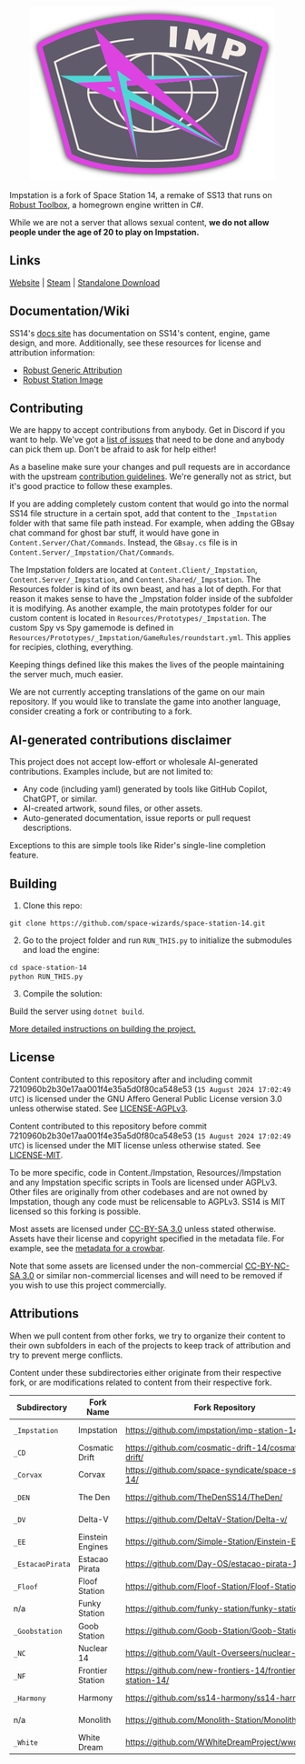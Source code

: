 <p align="center"> <img alt="Impstation" src="https://github.com/impstation/imp-station-14/blob/master/Resources/Textures/Logo/logo.png" /></p>

Impstation is a fork of Space Station 14, a remake of SS13 that runs on [Robust Toolbox](https://github.com/space-wizards/RobustToolbox), a homegrown engine written in C#.

While we are not a server that allows sexual content, <b>we do not allow people under the age of 20 to play on Impstation.</b>

## Links
[Website](https://impstation.gay/) | [Steam](https://store.steampowered.com/app/1255460/Space_Station_14/) | [Standalone Download](https://spacestation14.io/about/nightlies/)

## Documentation/Wiki

SS14's [docs site](https://docs.spacestation14.com/) has documentation on SS14's content, engine, game design, and more.
Additionally, see these resources for license and attribution information:
- [Robust Generic Attribution](https://docs.spacestation14.com/en/specifications/robust-generic-attribution.html)
- [Robust Station Image](https://docs.spacestation14.com/en/specifications/robust-station-image.html)

## Contributing

We are happy to accept contributions from anybody. Get in Discord if you want to help. We've got a [list of issues](https://github.com/impstation/imp-station-14/issues) that need to be done and anybody can pick them up. Don't be afraid to ask for help either!

As a baseline make sure your changes and pull requests are in accordance with the upstream [contribution guidelines](https://docs.spacestation14.com/en/general-development/codebase-info/pull-request-guidelines.html). We're generally not as strict, but it's good practice to follow these examples.

If you are adding completely custom content that would go into the normal SS14 file structure in a certain spot, add that content to the `_Impstation` folder with that same file path instead. For example, when adding the GBsay chat command for ghost bar stuff, it would have gone in `Content.Server/Chat/Commands`. Instead, the `GBsay.cs` file is in `Content.Server/_Impstation/Chat/Commands`.

The Impstation folders are located at `Content.Client/_Impstation`, `Content.Server/_Impstation`, and `Content.Shared/_Impstation`. The Resources folder is kind of its own beast, and has a lot of depth. For that reason it makes sense to have the _Impstation folder inside of the subfolder it is modifying. As another example, the main prototypes folder for our  custom content is located in `Resources/Prototypes/_Impstation`. The custom Spy vs Spy gamemode is defined in `Resources/Prototypes/_Impstation/GameRules/roundstart.yml`. This applies for recipies, clothing, everything.

Keeping things defined like this makes the lives of the people maintaining the server much, much easier.

We are not currently accepting translations of the game on our main repository. If you would like to translate the game into another language, consider creating a fork or contributing to a fork.

## AI-generated contributions disclaimer
This project does not accept low-effort or wholesale AI-generated contributions. Examples include, but are not limited to:

- Any code (including yaml) generated by tools like GitHub Copilot, ChatGPT, or similar.
- AI-created artwork, sound files, or other assets.
- Auto-generated documentation, issue reports or pull request descriptions.

Exceptions to this are simple tools like Rider's single-line completion feature.

## Building

1. Clone this repo:
```shell
git clone https://github.com/space-wizards/space-station-14.git
```
2. Go to the project folder and run `RUN_THIS.py` to initialize the submodules and load the engine:
```shell
cd space-station-14
python RUN_THIS.py
```
3. Compile the solution:

Build the server using `dotnet build`.

[More detailed instructions on building the project.](https://docs.spacestation14.com/en/general-development/setup.html)

## License

Content contributed to this repository after and including commit 7210960b2b30e17aa001f4e35a5d0f80ca548e53 (`15 August 2024 17:02:49 UTC`) is licensed under the GNU Affero General Public License version 3.0 unless otherwise stated. See [LICENSE-AGPLv3](./LICENSE-AGPLv3.TXT).

Content contributed to this repository before commit 7210960b2b30e17aa001f4e35a5d0f80ca548e53 (`15 August 2024 17:02:49 UTC`) is licensed under the MIT license unless otherwise stated. See [LICENSE-MIT](./LICENSE-MIT.TXT).

To be more specific, code in Content./Impstation, Resources//Impstation and any Impstation specific scripts in Tools are licensed under AGPLv3. Other files are originally from other codebases and are not owned by Impstation, though any code must be relicensable to AGPLv3. SS14 is MIT licensed so this forking is possible.

Most assets are licensed under [CC-BY-SA 3.0](https://creativecommons.org/licenses/by-sa/3.0/) unless stated otherwise. Assets have their license and copyright specified in the metadata file. For example, see the [metadata for a crowbar](https://github.com/space-wizards/space-station-14/blob/master/Resources/Textures/Objects/Tools/crowbar.rsi/meta.json).

Note that some assets are licensed under the non-commercial [CC-BY-NC-SA 3.0](https://creativecommons.org/licenses/by-nc-sa/3.0/) or similar non-commercial licenses and will need to be removed if you wish to use this project commercially.

## Attributions

When we pull content from other forks, we try to organize their content to their own subfolders in each of the projects to keep track of attribution and try to prevent merge conflicts.

Content under these subdirectories either originate from their respective fork, or are modifications related to content from their respective fork.

| Subdirectory     | Fork Name        | Fork Repository                                          | License  |
|------------------|------------------|----------------------------------------------------------|----------|
| `_Impstation`    | Impstation       | https://github.com/impstation/imp-station-14/            | AGPL 3.0 |
| `_CD`            | Cosmatic Drift   | https://github.com/cosmatic-drift-14/cosmatic-drift/     | MIT      |
| `_Corvax`        | Corvax           | https://github.com/space-syndicate/space-station-14/     | MIT      |
| `_DEN`           | The Den          | https://github.com/TheDenSS14/TheDen/                    | AGPL 3.0 |
| `_DV`            | Delta-V          | https://github.com/DeltaV-Station/Delta-v/               | AGPL 3.0 |
| `_EE`            | Einstein Engines | https://github.com/Simple-Station/Einstein-Engines/      | AGPL 3.0 |
| `_EstacaoPirata` | Estacao Pirata   | https://github.com/Day-OS/estacao-pirata-14/             | AGPL 3.0 |
| `_Floof`         | Floof Station    | https://github.com/Floof-Station/Floof-Station/          | AGPL 3.0 |
| n/a              | Funky Station    | https://github.com/funky-station/funky-station/          | AGPL 3.0 |
| `_Goobstation`   | Goob Station     | https://github.com/Goob-Station/Goob-Station/            | AGPL 3.0 |
| `_NC`            | Nuclear 14       | https://github.com/Vault-Overseers/nuclear-14/           | AGPL 3.0 |
| `_NF`            | Frontier Station | https://github.com/new-frontiers-14/frontier-station-14/ | AGPL 3.0 |
| `_Harmony`       | Harmony          | https://github.com/ss14-harmony/ss14-harmony/            | AGPL 3.0 |
| n/a              | Monolith         | https://github.com/Monolith-Station/Monolith/            | AGPL 3.0 |
| `_White`         | White Dream      | https://github.com/WWhiteDreamProject/wwdpublic/         | AGPL 3.0 |
